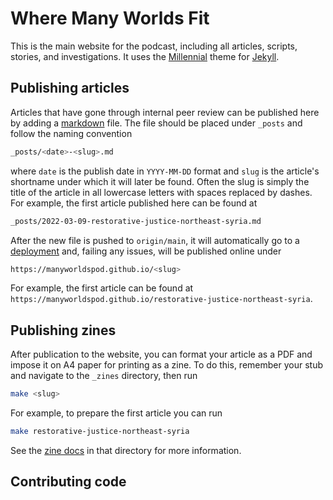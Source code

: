 # Where Many Worlds Fit

This is the main website for the podcast, including all articles, scripts,
stories, and investigations. It uses the [Millennial](LeNPaul/Millennial)
theme for [Jekyll](https://jekyllrb.com/).

## Publishing articles

Articles that have gone through internal peer review can be published here
by adding a [markdown](https://www.markdownguide.org/basic-syntax/) file.
The file should be placed under `_posts` and follow the naming convention

```bash
_posts/<date>-<slug>.md
```

where `date` is the publish date in `YYYY-MM-DD` format and `slug` is the
article's shortname under which it will later be found. Often the slug is
simply the title of the article in all lowercase letters with spaces replaced
by dashes. For example, the first article published here can be found at

```bash
_posts/2022-03-09-restorative-justice-northeast-syria.md
```

After the new file is pushed to `origin/main`, it will automatically go to a
[deployment](https://github.com/manyworldspod/manyworldspod.github.io/deployments)
and, failing any issues, will be published online under

```bash
https://manyworldspod.github.io/<slug>
```

For example, the first article can be found at
`https://manyworldspod.github.io/restorative-justice-northeast-syria`.

## Publishing zines

After publication to the website, you can format your article as a PDF and
impose it on A4 paper for printing as a zine. To do this, remember your stub
and navigate to the `_zines` directory, then run

```bash
make <slug>
```

For example, to prepare the first article you can run

```bash
make restorative-justice-northeast-syria
```

See the [zine docs](_zines/README) in that directory for more information.

## Contributing code
